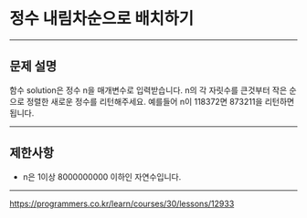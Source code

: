 # 정수 내림차순으로 배치하기

---

## 문제 설명

함수 solution은 정수 n을 매개변수로 입력받습니다. n의 각 자릿수를 큰것부터 작은 순으로 정렬한 새로운 정수를 리턴해주세요. 예를들어 n이 118372면 873211을 리턴하면 됩니다.

---

## 제한사항

- n은 1이상 8000000000 이하인 자연수입니다.

---

https://programmers.co.kr/learn/courses/30/lessons/12933
